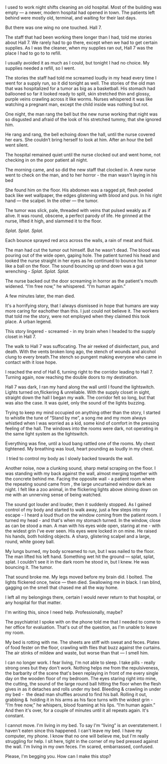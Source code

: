 I used to work night shifts cleaning an old hospital. Most of the building was empty — a newer, modern hospital had opened in town. The patients left behind were mostly old, terminal, and waiting for their last days.

But there was one wing no one touched. Hall 7.

The staff that had been working there longer than I had, told me stories about Hall 7. We rarely had to go there, except when we had to get certain supplies. As I was the cleaner, when my supplies ran out, Hall 7 was the place I had to go to to refill.

I usually avoided it as much as I could, but tonight I had no choice. My supplies needed a refill, so I went.

The stories the staff had told me screamed loudly in my head every time I went for a supply run, so it did tonight as well. The stories of the old man that was hospitalized for a tumor as big as a basketball. His stomach had ballooned so far it looked ready to split, skin stretched thin and glossy, purple veins crawling across it like worms. Nurses whispered it was like watching a pregnant man, except the child inside was nothing but rot.

One night, the man rang the bell but the new nurse working that night was so disgusted and afraid of the look of his stretched tummy, that she ignored him.

He rang and rang, the bell echoing down the hall, until the nurse covered her ears. She couldn’t bring herself to look at him. After an hour the bell went silent. 

The hospital remained quiet until the nurse clocked out and went home, not checking in on the poor patient all night.

The morning came, and so did the new staff that clocked in. A new nurse went to check on the man, and to her horror - the man wasn't laying in his bed

She found him on the floor. His abdomen was a ragged pit, flesh peeled back like wet wallpaper, the edges glistening with blood and pus. In his right hand — the scalpel. In the other — the tumor.

The tumor was slick, pale, threaded with veins that pulsed weakly as if alive. It was round, obscene, a perfect parody of life. He grinned at the nurse, lifted it high, and slammed it to the floor.

*Splat. Splat. Splat.*

Each bounce sprayed red arcs across the walls, a rain of meat and fluid. 

The man had cut the tumor out himself. But he wasn't dead. The blood was pouring out of the wide open, gaping hole. The patient turned his head and looked the nurse straight in her eyes as he continued to bounce his tumor like a ball on the floor. The sound bouncing up and down was a gut wrenching - *Splat. Splat. Splat.*

The nurse backed out the door screaming in horror as the patient's mouth widened. “I’m free now,” he whispered. “I’m human again.”

A few minutes later, the man died.



It's a horrifying story, that I always dismissed in hope that humans are way more caring for eachother than this. I just could not believe it. The workers that told me the story, were not employed when they claimed this took place. A urban legend.

This story lingered - screamed - in my brain when I headed to the supply closet in Hall 7. 

The walk to Hall 7 was suffocating. The air reeked of disinfectant, pus, and death. With the vents broken long ago, the stench of wounds and alcohol clung to every breath.The stench so pungent making everyone who came in contact with it lose hope. 

I reached the end of Hall 6, turning right to the corridor leading to Hall 7. Turning again, now reaching the double doors to my destination.

Hall 7 was dark, I ran my hand along the wall until I found the lightswitch. Lights turned on,flickering & unreliable. With the supply closet in sight, straight down the hall I began my walk. The corridor felt so long, but that was also the case. It was quiet, only the sound of the lights buzzing. 

Trying to keep my mind occupied on anything other than the story, I started to whistle the tune of “Stand by me”, a song me and my mom always whistled when I was worried as a kid, some kind of comfort in the pressing feeling of the hall. The windows into the rooms were dark, not operating in the same light system as the lightswitch. 

Everything was fine, until a loud bang rattled one of the rooms. My chest tightened. My breathing was loud, heart pounding as loudly in my chest.

 I tried to control my body as I slowly backed towards the wall. 

Another noise, now a clunking sound, sharp metal scraping on the floor. I was standing with my back against the wall, almost merging together with the concrete behind me. Facing the opposite wall - a patient room where the repeating sound came from , the large uncurtained window dark as night. I felt like a zoo animal, in the flickering lights above shining down on me with an unnerving sense of being watched.

The sound got louder and louder, then it suddenly stopped. As I gained control of my body and started to walk away, just a few steps into my escape - I heard a loud thud on the window coming from the patient room. I turned my head - and that's when my stomach turned. In the window, close as can be stood a man. A man with his eyes wide open, staring at me - with the widest grin I've ever seen. His eyes were locked in on mine. He raised his hands, both holding objects. A sharp, glistering scalpel and a large, round, white gooey ball.

My lungs burned, my body screamed to run, but I was nailed to the floor. The man lifted his left hand. Something wet hit the ground — splat, splat, splat. I couldn’t see it in the dark room he stood in, but I knew. He was bouncing it. The tumor.

That sound broke me. My legs moved before my brain did. I bolted. The lights flickered once, twice — then died. Swallowing me in black. I ran blind, gagging on the smell that chased me all the way home.

I left all my belongings there, certain I would never return to that hospital, or any hospital for that matter.

I'm writing this, since I need help. Professionally, maybe? 

The psychiatrist I spoke with on the phone told me that I needed to come to her office for evaluation. That's out of the question, as I'm unable to leave my room.

My bed is rotting with me. The sheets are stiff with sweat and feces. Plates of food fester on the floor, crawling with flies that buzz against the curtains. The air stinks of mildew and waste, but worse than that — I smell him.

I can no longer work. I fear living, I'm not able to sleep. I take pills - really strong ones but they don't work. Nothing helps me from the repulsiveness, the barbarity of the scene that's been replaying in front of me every single day on the wooden floor of my bedroom. The eyes staring right into mine, the cutting, the sound of the large round ball hitting the floor when the flesh gives in as it detaches and rolls under my bed. Bleeding & crawling in under my bed -  the dead man shuffles around to find his ball. Rolling it out, grabbing &  holding it in his arms as his face turns with the widest grin -  “I’m free now,” he whispers, blood foaming at his lips. “I’m human again.”  And then it's over, for a couple of minutes until it all repeats again. It's constant. 

I cannot move. I'm living in my bed. To say I'm “living” is an overstatement. I haven't eaten since this happened. I can't leave my bed. I have my computer, my phone. I know that no one will believe me, but I'm really struggling for help. I sit here, tight in the corner of my bed pressed against the wall. I'm living in my own feces. I'm scared, embarrassed, confused. 

Please, I'm begging you. How can I make this stop? 

